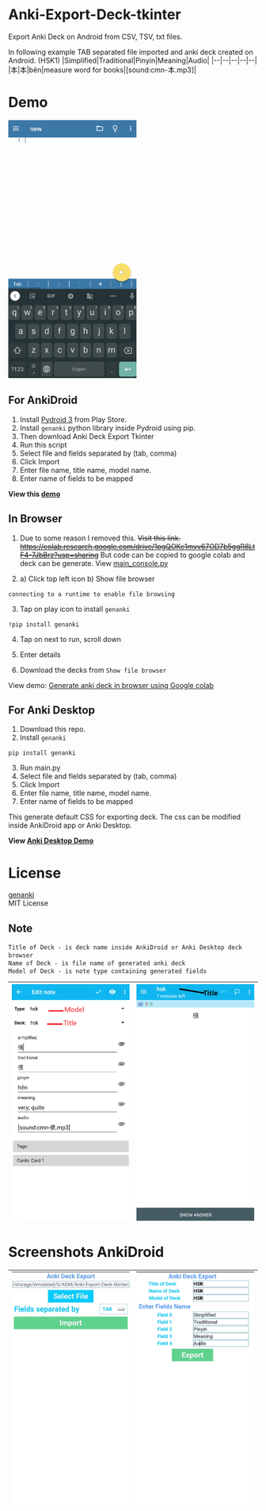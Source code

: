 # Anki-Export-Deck-tkinter
Export Anki Deck on Android from CSV, TSV, txt files.

In following example TAB separated file imported and anki deck created on Android. (HSK1)
|Simplified|Traditional|Pinyin|Meaning|Audio|
|--|--|--|--|--|
|本|本|běn|measure word for books|[sound:cmn-本.mp3]|

# Demo
<img src="Images/demo_export_AnkiDroid.gif" height="520"></img>

## For AnkiDroid
1. Install [Pydroid 3](https://play.google.com/store/apps/details?id=ru.iiec.pydroid3) from Play Store. 
2. Install ```genanki``` python library inside Pydroid using pip.
3. Then download Anki Deck Export Tkinter 
4. Run this script 
5. Select file and fields separated by (tab, comma)
6. Click Import
7. Enter file name, title name, model name.
8. Enter name of fields to be mapped

**View this [demo](https://github.com/infinyte7/Anki-Export-Deck-tkinter/blob/master/export_deck_demo.gif)**

## In Browser
1. Due to some reason I removed this. <s>Visit this link.
[https://colab.research.google.com<span></span>/drive/1pgQOKe1myv67OD7b5ggR8LtF4-7JbBrz?usp=sharing](https://colab.research.google.com/drive/1pgQOKe1myv67OD7b5ggR8LtF4-7JbBrz?usp=sharing)</s>
But code can be copied to google colab and deck can be generate. View [main_console.py](https://github.com/infinyte7/Anki-Export-Deck-tkinter/blob/master/main_console.py)

2. a) Click top left icon
   b) Show file browser  

```
connecting to a runtime to enable file browsing
```

3. Tap on play icon to install ```genanki```
```
!pip install genanki
```
4. Tap on next to run, scroll down

5. Enter details 

6. Download the decks from ```Show file browser```

View demo: [Generate anki deck in browser using Google colab](Images/export_from_browser.gif)

## For Anki Desktop
1. Download this repo.
2. Install ```genanki```
```
pip install genanki
```
3. Run main.py
5. Select file and fields separated by (tab, comma)
6. Click Import
7. Enter file name, title name, model name.
8. Enter name of fields to be mapped

This generate default CSS for exporting deck. The css can be modified inside AnkiDroid app or Anki Desktop. 

**View [Anki Desktop Demo](Images/demo_export_AnkiDesktop.gif)**

# License
[genanki](https://github.com/kerrickstaley/genanki)
<br>MIT License

## Note

```
Title of Deck - is deck name inside AnkiDroid or Anki Desktop deck browser 
Name of Deck - is file name of generated anki deck 
Model of Deck - is note type containing generated fields
```
|<img src="Images/Screenshot_3.png"></img>|<img src="Images/Screenshot_4.png"></img>|
|--|--|

# Screenshots AnkiDroid
|<img src="Images/Screenshot_1.jpg"></img>|<img src="Images/Screenshot_2.jpg"></img>|
|--|--|
